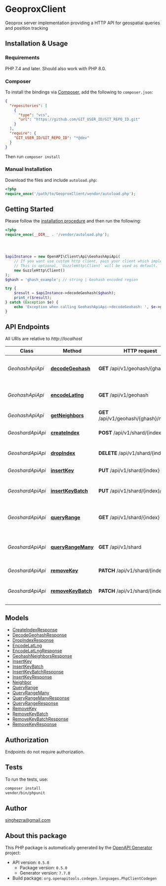 # GeoproxClient

Geoprox server implementation providing a HTTP API for geospatial queries and position tracking


## Installation & Usage

### Requirements

PHP 7.4 and later.
Should also work with PHP 8.0.

### Composer

To install the bindings via [Composer](https://getcomposer.org/), add the following to `composer.json`:

```json
{
  "repositories": [
    {
      "type": "vcs",
      "url": "https://github.com/GIT_USER_ID/GIT_REPO_ID.git"
    }
  ],
  "require": {
    "GIT_USER_ID/GIT_REPO_ID": "*@dev"
  }
}
```

Then run `composer install`

### Manual Installation

Download the files and include `autoload.php`:

```php
<?php
require_once('/path/to/GeoproxClient/vendor/autoload.php');
```

## Getting Started

Please follow the [installation procedure](#installation--usage) and then run the following:

```php
<?php
require_once(__DIR__ . '/vendor/autoload.php');




$apiInstance = new OpenAPI\Client\Api\GeohashApiApi(
    // If you want use custom http client, pass your client which implements `GuzzleHttp\ClientInterface`.
    // This is optional, `GuzzleHttp\Client` will be used as default.
    new GuzzleHttp\Client()
);
$ghash = 'ghash_example'; // string | Geohash encoded region

try {
    $result = $apiInstance->decodeGeohash($ghash);
    print_r($result);
} catch (Exception $e) {
    echo 'Exception when calling GeohashApiApi->decodeGeohash: ', $e->getMessage(), PHP_EOL;
}

```

## API Endpoints

All URIs are relative to *http://localhost*

Class | Method | HTTP request | Description
------------ | ------------- | ------------- | -------------
*GeohashApiApi* | [**decodeGeohash**](docs/Api/GeohashApiApi.md#decodegeohash) | **GET** /api/v1/geohash/{ghash} | Decode geohash into coordinates.
*GeohashApiApi* | [**encodeLatlng**](docs/Api/GeohashApiApi.md#encodelatlng) | **GET** /api/v1/geohash | Encode coordinates into geohash
*GeohashApiApi* | [**getNeighbors**](docs/Api/GeohashApiApi.md#getneighbors) | **GET** /api/v1/geohash/{ghash}/neighbors | Neighboring regions
*GeoshardApiApi* | [**createIndex**](docs/Api/GeoshardApiApi.md#createindex) | **POST** /api/v1/shard/{index} | Create geospatial index
*GeoshardApiApi* | [**dropIndex**](docs/Api/GeoshardApiApi.md#dropindex) | **DELETE** /api/v1/shard/{index} | Deletes geospatial index
*GeoshardApiApi* | [**insertKey**](docs/Api/GeoshardApiApi.md#insertkey) | **PUT** /api/v1/shard/{index} | Insert key into index
*GeoshardApiApi* | [**insertKeyBatch**](docs/Api/GeoshardApiApi.md#insertkeybatch) | **PUT** /api/v1/shard/{index}/batch | Insert multiple keys into index
*GeoshardApiApi* | [**queryRange**](docs/Api/GeoshardApiApi.md#queryrange) | **GET** /api/v1/shard/{index} | Search index for objects nearby
*GeoshardApiApi* | [**queryRangeMany**](docs/Api/GeoshardApiApi.md#queryrangemany) | **GET** /api/v1/shard | Search multiple indices for objects nearby
*GeoshardApiApi* | [**removeKey**](docs/Api/GeoshardApiApi.md#removekey) | **PATCH** /api/v1/shard/{index} | Remove key from index
*GeoshardApiApi* | [**removeKeyBatch**](docs/Api/GeoshardApiApi.md#removekeybatch) | **PATCH** /api/v1/shard/{index}/batch | Remove multiple keys from index

## Models

- [CreateIndexResponse](docs/Model/CreateIndexResponse.md)
- [DecodeGeohashResponse](docs/Model/DecodeGeohashResponse.md)
- [DropIndexResponse](docs/Model/DropIndexResponse.md)
- [EncodeLatLng](docs/Model/EncodeLatLng.md)
- [EncodeLatLngResponse](docs/Model/EncodeLatLngResponse.md)
- [GeohashNeighborsResponse](docs/Model/GeohashNeighborsResponse.md)
- [InsertKey](docs/Model/InsertKey.md)
- [InsertKeyBatch](docs/Model/InsertKeyBatch.md)
- [InsertKeyBatchResponse](docs/Model/InsertKeyBatchResponse.md)
- [InsertKeyResponse](docs/Model/InsertKeyResponse.md)
- [Neighbor](docs/Model/Neighbor.md)
- [QueryRange](docs/Model/QueryRange.md)
- [QueryRangeMany](docs/Model/QueryRangeMany.md)
- [QueryRangeManyResponse](docs/Model/QueryRangeManyResponse.md)
- [QueryRangeResponse](docs/Model/QueryRangeResponse.md)
- [RemoveKey](docs/Model/RemoveKey.md)
- [RemoveKeyBatch](docs/Model/RemoveKeyBatch.md)
- [RemoveKeyBatchResponse](docs/Model/RemoveKeyBatchResponse.md)
- [RemoveKeyResponse](docs/Model/RemoveKeyResponse.md)

## Authorization
Endpoints do not require authorization.

## Tests

To run the tests, use:

```bash
composer install
vendor/bin/phpunit
```

## Author

singhezra@gmail.com

## About this package

This PHP package is automatically generated by the [OpenAPI Generator](https://openapi-generator.tech) project:

- API version: `0.5.0`
    - Package version: `0.5.0`
    - Generator version: `7.7.0`
- Build package: `org.openapitools.codegen.languages.PhpClientCodegen`

